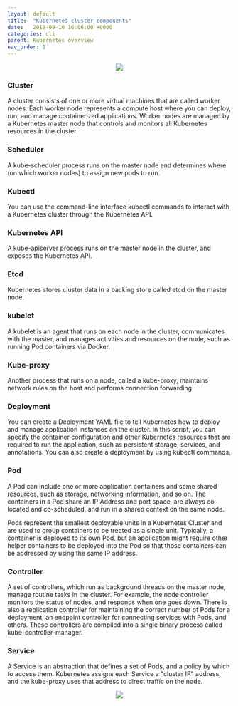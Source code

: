 ```yaml
---
layout: default
title:  "Kubernetes cluster components"
date:   2019-09-10 16:06:00 +0000
categories: cli
parent: Kubernetes overview
nav_order: 1
---
```

<center><img src="/images/kubernetes_architecture.png"></center>

### Cluster
A cluster consists of one or more virtual machines that are called worker nodes. Each worker node represents a compute host where you can deploy, run, and manage containerized applications. Worker nodes are managed by a Kubernetes master node that controls and monitors all Kubernetes resources in the cluster.

### Scheduler
A kube-scheduler process runs on the master node and determines where (on which worker nodes) to assign new pods to run.

### Kubectl
You can use the command-line interface kubectl commands to interact with a Kubernetes cluster through the Kubernetes API.

### Kubernetes API
A kube-apiserver process runs on the master node in the cluster, and exposes the Kubernetes API.

### Etcd
Kubernetes stores cluster data in a backing store called etcd on the master node.

### kubelet
A kubelet is an agent that runs on each node in the cluster, communicates with the master, and manages activities and resources on the node, such as running Pod containers via Docker.

### Kube-proxy
Another process that runs on a node, called a kube-proxy, maintains network rules on the host and performs connection forwarding.

### Deployment
You can create a Deployment YAML file to tell Kubernetes how to deploy and manage application instances on the cluster. In this script, you can specify the container configuration and other Kubernetes resources that are required to run the application, such as persistent storage, services, and annotations. You can also create a deployment by using kubectl commands.

### Pod
A Pod can include one or more application containers and some shared resources, such as storage, networking information, and so on. The containers in a Pod share an IP Address and port space, are always co-located and co-scheduled, and run in a shared context on the same node.

Pods represent the smallest deployable units in a Kubernetes Cluster and are used to group containers to be treated as a single unit. Typically, a container is deployed to its own Pod, but an application might require other helper containers to be deployed into the Pod so that those containers can be addressed by using the same IP address.

### Controller
A set of controllers, which run as background threads on the master node, manage routine tasks in the cluster. For example, the node controller monitors the status of nodes, and responds when one goes down. There is also a replication controller for maintaining the correct number of Pods for a deployment, an endpoint controller for connecting services with Pods, and others. These controllers are compiled into a single binary process called kube-controller-manager.

### Service
A Service is an abstraction that defines a set of Pods, and a policy by which to access them. Kubernetes assigns each Service a "cluster IP" address, and the kube-proxy uses that address to direct traffic on the node.

<center><img src="/images/kubernetes_architecture2.png"></center>
